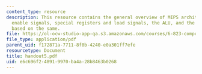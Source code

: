 ```yaml
---
content_type: resource
description: This resource contains the general overview of MIPS architecture including
  enable signals, special registers and load signals, the ALU, and the microprogramming
  based on the same.
file: https://ol-ocw-studio-app-qa.s3.amazonaws.com/courses/6-823-computer-system-architecture-fall-2005/e6c696f248919970ba4a28b8463b0268_handout5.pdf
file_type: application/pdf
parent_uid: f172871a-7711-8f0b-4240-e0a301ff7efe
resourcetype: Document
title: handout5.pdf
uid: e6c696f2-4891-9970-ba4a-28b8463b0268
---
```

